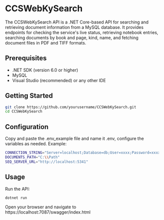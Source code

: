 # CCSWebKySearch

The CCSWebKySearch API is a .NET Core-based API for searching and retrieving document information from a MySQL database. It provides endpoints for checking the service's live status, retrieving notebook entries, searching documents by book and page, kind, name, and fetching document files in PDF and TIFF formats.


## Prerequisites

- .NET SDK (version 6.0 or higher)
- MySQL
- Visual Studio (recommended) or any other IDE

## Getting Started

```bash
git clone https://github.com/yourusername/CCSWebKySearch.git
cd CCSWebKySearch
```

## Configuration
Copy and paste the .env_example file and name it .env, configure the variables as needed.
Example:

```bash
CONNECTION_STRING="Server=localhost;Database=db;User=xxxx;Password=xxxx;"
DOCUMENTS_PATH="C:\\Path"
SEQ_SERVER_URL="http://localhost:5341"
```

## Usage
Run the API:
```bash
dotnet run
```

Open your browser and navigate to https://localhost:7087/swagger/index.html
